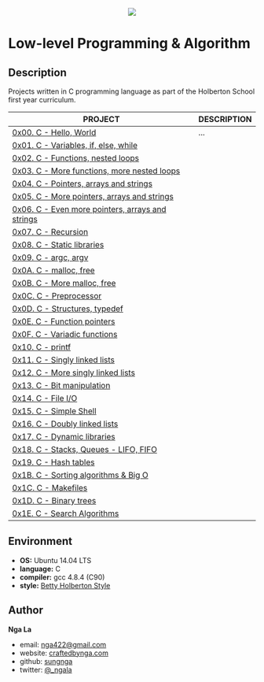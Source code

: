 <p align="center">
  <img src="http://www.holbertonschool.com/holberton-logo.png">
</p>

# Low-level Programming & Algorithm

## Description
Projects written in C programming language as part of the Holberton School first year curriculum.


PROJECT | DESCRIPTION
----|----
[0x00. C - Hello, World](./0x00-hello_world) | ...
[0x01. C - Variables, if, else, while](./0x01-variables_if_else_while) | 
[0x02. C - Functions, nested loops](./0x02-functions_nested_loops) | 
[0x03. C - More functions, more nested loops](./0x03-more_functions_nested_loops) | 
[0x04. C - Pointers, arrays and strings](./0x04-pointers_arrays_strings) | 
[0x05. C - More pointers, arrays and strings](./0x05-pointers_arrays_strings) | 
[0x06. C - Even more pointers, arrays and strings](./0x06-pointers_arrays_strings) |  
[0x07. C - Recursion](./0x07-recursion) | 
[0x08. C - Static libraries](./0x08-static_libraries) | 
[0x09. C - argc, argv](./0x09-argc_argv) | 
[0x0A. C - malloc, free](./0x0A-malloc_free) | 
[0x0B. C - More malloc, free](./0x0B-more_malloc_free) | 
[0x0C. C - Preprocessor](./0x0C-preprocessor) | 
[0x0D. C - Structures, typedef](./0x0D-structures_typedef) | 
[0x0E. C - Function pointers](./0x0E-function_pointers) | 
[0x0F. C - Variadic functions](./0x0F-variadic_functions) | 
[0x10. C - printf](https://github.com/sungnga/printf) | 
[0x11. C - Singly linked lists](./0x11-singly_linked_lists) | 
[0x12. C - More singly linked lists](./0x12-more_singly_linked_lists) | 
[0x13. C - Bit manipulation](./0x13-bit_manipulation) | 
[0x14. C - File I/O ](./0x14-file_io) | 
[0x15. C - Simple Shell](https://github.com/sungnga/simple_shell) | 
[0x16. C - Doubly linked lists](./0x16-doubly_linked_lists) | 
[0x17. C - Dynamic libraries](./0x17-dynamic_libraries) | 
[0x18. C - Stacks, Queues - LIFO, FIFO](./https://github.com/sungnga/monty) | 
[0x19. C - Hash tables](./0x19-hash_tables) | 
[0x1B. C - Sorting algorithms & Big O](./0x1B-sorting_algorithms) | 
[0x1C. C - Makefiles](./0x1C-makefiles) | 
[0x1D. C - Binary trees](./0x1D-binary_trees) | 
[0x1E. C - Search Algorithms](./0x1E-search_algorithms) | 


## Environment

* __OS:__ Ubuntu 14.04 LTS
* __language:__ C
* __compiler:__ gcc 4.8.4 (C90)
* __style:__ [Betty Holberton Style](https://github.com/holbertonschool/Betty)

## Author

**Nga La**
* email: [nga422@gmail.com](nga422@gmail.com)
* website: [craftedbynga.com](www.craftedbynga.com)
* github: [sungnga](https://github.com/sungnga)
* twitter: [@_ngala](https://twitter.com/_ngala)